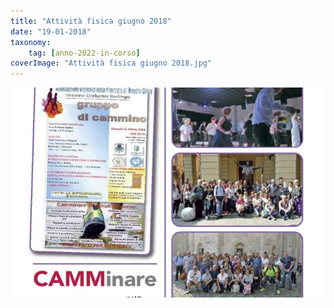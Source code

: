 ```yaml
---
title: "Attività fisica giugno 2018"
date: "19-01-2018"
taxonomy: 
    tag: [anno-2022-in-corso]
coverImage: "Attività fisica giugno 2018.jpg"
---
```


![Attività fisica giugno 2018](images/Attivit%C3%A0%20fisica%20giugno%202018.jpg)
